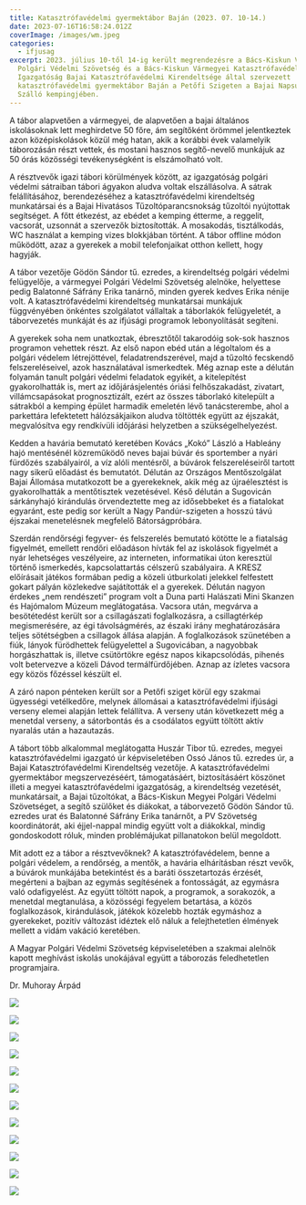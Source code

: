 ```yaml
---
title: Katasztrófavédelmi gyermektábor Baján (2023. 07. 10-14.)
date: 2023-07-16T16:58:24.012Z
coverImage: /images/wm.jpeg
categories:
  - ifjusag
excerpt: 2023. július 10-től 14-ig került megrendezésre a Bács-Kiskun Vármegyei
  Polgári Védelmi Szövetség és a Bács-Kiskun Vármegyei Katasztrófavédelmi
  Igazgatóság Bajai Katasztrófavédelmi Kirendeltsége által szervezett
  katasztrófavédelmi gyermektábor Baján a Petőfi Szigeten a Bajai Napsugár
  Szálló kempingjében.
---
```

A tábor alapvetően a vármegyei, de alapvetően a bajai általános iskolásoknak lett meghirdetve 50 főre, ám segítőként örömmel jelentkeztek azon középiskolások közül még hatan, akik a korábbi évek valamelyik táborozásán részt vettek, és mostani hasznos segítő-nevelő munkájuk az 50 órás közösségi tevékenységként is elszámolható volt.

A résztvevők igazi tábori körülmények között, az igazgatóság polgári védelmi sátraiban tábori ágyakon aludva voltak elszállásolva. A sátrak felállításához, berendezéséhez a katasztrófavédelmi kirendeltség munkatársai és a Bajai Hivatásos Tűzoltóparancsnokság tűzoltói nyújtottak segítséget. A főtt étkezést, az ebédet a kemping étterme, a reggelit, vacsorát, uzsonnát a szervezők biztosították. A mosakodás, tisztálkodás, WC használat a kemping vizes blokkjában történt. A tábor offline módon működött, azaz a gyerekek a mobil telefonjaikat otthon kellett, hogy hagyják.

A tábor vezetője Gödön Sándor tű. ezredes, a kirendeltség polgári védelmi felügyelője, a vármegyei Polgári Védelmi Szövetség alelnöke, helyettese pedig Balatonné Sáfrány Erika tanárnő, minden gyerek kedves Erika nénije volt. A katasztrófavédelmi kirendeltség munkatársai munkájuk függvényében önkéntes szolgálatot vállaltak a táborlakók felügyeletét, a táborvezetés munkáját és az ifjúsági programok lebonyolítását segíteni.

A gyerekek soha nem unatkoztak, ébresztőtől takarodóig sok-sok hasznos programon vehettek részt. Az első napon ebéd után a légoltalom és a polgári védelem létrejöttével, feladatrendszerével, majd a tűzoltó fecskendő felszereléseivel, azok használatával ismerkedtek. Még aznap este a délután folyamán tanult polgári védelmi feladatok egyikét, a kitelepítést gyakorolhatták is, mert az időjárásjelentés óriási felhőszakadást, zivatart, villámcsapásokat prognosztizált, ezért az összes táborlakó kitelepült a sátrakból a kemping épület harmadik emeletén lévő tanácsterembe, ahol a parkettára lefektetett hálózsákjaikon aludva töltötték együtt az éjszakát, megvalósítva egy rendkívüli időjárási helyzetben a szükségelhelyezést.

Kedden a havária bemutató keretében Kovács „Kokó” László a Hableány hajó mentésénél közreműködő neves bajai búvár és sportember a nyári fürdőzés szabályairól, a víz alóli mentésről, a búvárok felszereléseiről tartott nagy sikerű előadást és bemutatót. Délután az Országos Mentőszolgálat Bajai Állomása mutatkozott be a gyerekeknek, akik még az újraélesztést is gyakorolhatták a mentőtisztek vezetésével. Késő délután a Sugovicán sárkányhajó kirándulás örvendeztette meg az idősebbeket és a fiatalokat egyaránt, este pedig sor került a Nagy Pandúr-szigeten a hosszú távú éjszakai menetelésnek megfelelő Bátorságpróbára.

Szerdán rendőrségi fegyver- és felszerelés bemutató kötötte le a fiatalság figyelmét, emellett rendőri előadáson hívták fel az iskolások figyelmét a nyár lehetséges veszélyeire, az interneten, informatikai úton keresztül történő ismerkedés, kapcsolattartás célszerű szabályaira. A KRESZ előírásait játékos formában pedig a közeli útburkolati jelekkel felfestett gokart pályán közlekedve sajátították el a gyerekek. Délután nagyon érdekes „nem rendészeti” program volt a Duna parti Halászati Mini Skanzen és Hajómalom Múzeum meglátogatása. Vacsora után, megvárva a besötétedést került sor a csillagászati foglalkozásra, a csillagtérkép megismerésére, az égi távolságmérés, az északi irány meghatározására teljes sötétségben a csillagok állása alapján. A foglalkozások szünetében a fiúk, lányok fürödhettek felügyelettel a Sugovicában, a nagyobbak horgászhattak is, illetve csütörtökre egész napos kikapcsolódás, pihenés volt betervezve a közeli Dávod termálfürdőjében. Aznap az ízletes vacsora egy közös főzéssel készült el.

A záró napon pénteken került sor a Petőfi sziget körül egy szakmai ügyességi vetélkedőre, melynek állomásai a katasztrófavédelmi ifjúsági verseny elemei alapján lettek felállítva. A verseny után következett még a menetdal verseny, a sátorbontás és a csodálatos együtt töltött aktív nyaralás után a hazautazás.

A tábort több alkalommal meglátogatta Huszár Tibor tű. ezredes, megyei katasztrófavédelmi igazgató úr képviseletében Ossó János tű. ezredes úr, a Bajai Katasztrófavédelmi Kirendeltség vezetője. A katasztrófavédelmi gyermektábor megszervezéséért, támogatásáért, biztosításáért köszönet illeti a megyei katasztrófavédelmi igazgatóság, a kirendeltség vezetését, munkatársait, a Bajai tűzoltókat, a Bács-Kiskun Megyei Polgári Védelmi Szövetséget, a segítő szülőket és diákokat, a táborvezető Gödön Sándor tű. ezredes urat és Balatonné Sáfrány Erika tanárnőt, a PV Szövetség koordinátorát, aki éjjel-nappal mindig együtt volt a diákokkal, mindig gondoskodott róluk, minden problémájukat pillanatokon belül megoldott.

Mit adott ez a tábor a résztvevőknek? A katasztrófavédelem, benne a polgári védelem, a rendőrség, a mentők, a havária elhárításban részt vevők, a búvárok munkájába betekintést és a baráti összetartozás érzését, megérteni a bajban az egymás segítésének a fontosságát, az egymásra való odafigyelést. Az együtt töltött napok, a programok, a sorakozók, a menetdal megtanulása, a közösségi fegyelem betartása, a közös foglalkozások, kirándulások, játékok közelebb hozták egymáshoz a gyerekeket, pozitív változást idéztek elő náluk a felejthetetlen élmények mellett a vidám vakáció keretében.

A Magyar Polgári Védelmi Szövetség képviseletében a szakmai alelnök kapott meghívást iskolás unokájával együtt a táborozás feledhetetlen programjaira.

Dr. Muhoray Árpád

![](/images/wm-1.jpeg)

![](/images/wm-2.jpeg)

![](/images/wm-3.jpeg)

![](/images/wm-4.jpeg)

![](/images/wm-5.jpeg)

![](/images/wm-6.jpeg)

![](/images/wm-7.jpeg)

![](/images/wm-8.jpeg)

![](/images/wm-9.jpeg)

![](/images/wm-10.jpeg)

![](/images/wm-11.jpeg)

![](/images/wm-12.jpeg)
